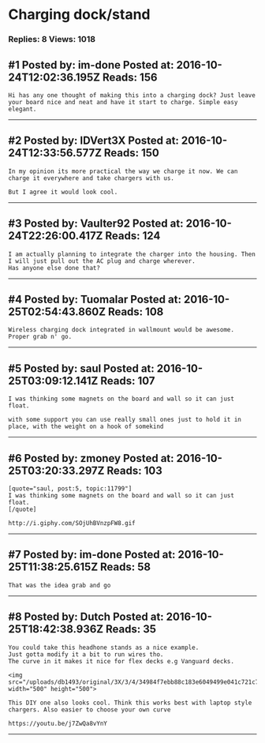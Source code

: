 # Charging dock/stand

### Replies: 8 Views: 1018

## \#1 Posted by: im-done Posted at: 2016-10-24T12:02:36.195Z Reads: 156

```
Hi has any one thought of making this into a charging dock? Just leave your board nice and neat and have it start to charge. Simple easy elegant.
```

---
## \#2 Posted by: IDVert3X Posted at: 2016-10-24T12:33:56.577Z Reads: 150

```
In my opinion its more practical the way we charge it now. We can charge it everywhere and take chargers with us.

But I agree it would look cool.
```

---
## \#3 Posted by: Vaulter92 Posted at: 2016-10-24T22:26:00.417Z Reads: 124

```
I am actually planning to integrate the charger into the housing. Then I will just pull out the AC plug and charge wherever. 
Has anyone else done that?
```

---
## \#4 Posted by: Tuomalar Posted at: 2016-10-25T02:54:43.860Z Reads: 108

```
Wireless charging dock integrated in wallmount would be awesome. Proper grab n' go.
```

---
## \#5 Posted by: saul Posted at: 2016-10-25T03:09:12.141Z Reads: 107

```
I was thinking some magnets on the board and wall so it can just float.

with some support you can use really small ones just to hold it in place, with the weight on a hook of somekind
```

---
## \#6 Posted by: zmoney Posted at: 2016-10-25T03:20:33.297Z Reads: 103

```
[quote="saul, post:5, topic:11799"]
I was thinking some magnets on the board and wall so it can just float.
[/quote]

http://i.giphy.com/SOjUhBVnzpFW8.gif
```

---
## \#7 Posted by: im-done Posted at: 2016-10-25T11:38:25.615Z Reads: 58

```
That was the idea grab and go
```

---
## \#8 Posted by: Dutch Posted at: 2016-10-25T18:42:38.936Z Reads: 35

```
You could take this headhone stands as a nice example.
Just gotta modify it a bit to run wires tho.
The curve in it makes it nice for flex decks e.g Vanguard decks.

<img src="/uploads/db1493/original/3X/3/4/34984f7ebb88c183e6049499e041c721c7ea596d.jpeg" width="500" height="500">

This DIY one also looks cool. Think this works best with laptop style chargers. Also easier to choose your own curve

https://youtu.be/j7ZwQa8vYnY
```

---
